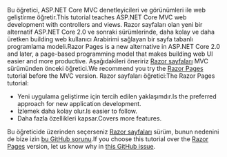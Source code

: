 <span data-ttu-id="9f1e8-101">Bu öğretici, ASP.NET Core MVC denetleyicileri ve görünümleri ile web geliştirme öğretir.</span><span class="sxs-lookup"><span data-stu-id="9f1e8-101">This tutorial teaches ASP.NET Core MVC web development with controllers and views.</span></span> <span data-ttu-id="9f1e8-102">Razor sayfaları olan yeni bir alternatif ASP.NET Core 2.0 ve sonraki sürümlerinde, daha kolay ve daha üretken building web kullanıcı Arabirimi sağlayan bir sayfa tabanlı programlama modeli.</span><span class="sxs-lookup"><span data-stu-id="9f1e8-102">Razor Pages is a new alternative in ASP.NET Core 2.0 and later, a page-based programming model that makes building web UI easier and more productive.</span></span> <span data-ttu-id="9f1e8-103">Aşağıdakileri öneririz [Razor sayfaları](xref:tutorials/razor-pages/razor-pages-start) MVC sürümünden önceki öğretici.</span><span class="sxs-lookup"><span data-stu-id="9f1e8-103">We recommend you try the [Razor Pages](xref:tutorials/razor-pages/razor-pages-start) tutorial before the MVC version.</span></span> <span data-ttu-id="9f1e8-104">Razor sayfaları öğretici:</span><span class="sxs-lookup"><span data-stu-id="9f1e8-104">The Razor Pages tutorial:</span></span>

* <span data-ttu-id="9f1e8-105">Yeni uygulama geliştirme için tercih edilen yaklaşımdır.</span><span class="sxs-lookup"><span data-stu-id="9f1e8-105">Is the preferred approach for new application development.</span></span>
* <span data-ttu-id="9f1e8-106">İzlemek daha kolay olur.</span><span class="sxs-lookup"><span data-stu-id="9f1e8-106">Is easier to follow.</span></span>
* <span data-ttu-id="9f1e8-107">Daha fazla özellikleri kapsar.</span><span class="sxs-lookup"><span data-stu-id="9f1e8-107">Covers more features.</span></span>

<span data-ttu-id="9f1e8-108">Bu öğreticide üzerinden seçerseniz [Razor sayfaları](xref:tutorials/razor-pages/razor-pages-start) sürüm, bunun nedenini de bize izin [bu GitHub sorunu](https://github.com/aspnet/Docs/issues/6146).</span><span class="sxs-lookup"><span data-stu-id="9f1e8-108">If you choose this tutorial over the [Razor Pages](xref:tutorials/razor-pages/razor-pages-start) version, let us know why in [this GitHub issue](https://github.com/aspnet/Docs/issues/6146).</span></span>
